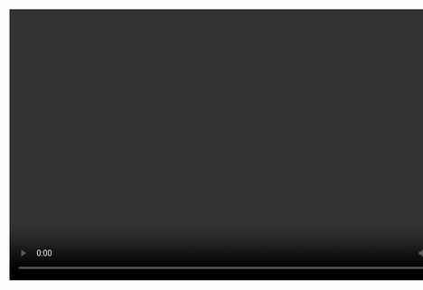 <video width="852" height="480" controls="controls">
  <source src="https://github.com/FormulaCraftOne/.github/releases/download/fileshare/2023-05-08.23-54-19.mp4" type="video/mp4">
</video>
